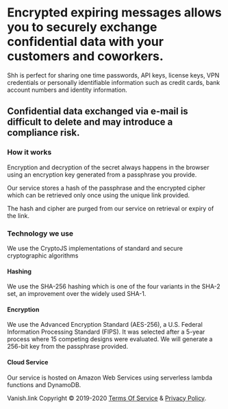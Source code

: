 # Encrypted expiring messages allows you to securely exchange confidential data with your customers and coworkers.

Shh is perfect for sharing one time passwords, API keys, license keys, VPN credentials or personally identifiable information such as credit cards, bank account numbers and identity information.

## Confidential data exchanged via e-mail is difficult to delete and may introduce a compliance risk.

### How it works

Encryption and decryption of the secret always happens in the browser using an encryption key generated from a passphrase you provide.

Our service stores a hash of the passphrase and the encrypted cipher which can be retrieved only once using the unique link provided.

The hash and cipher are purged from our service on retrieval or expiry of the link.

### Technology we use

We use the CryptoJS implementations of standard and secure cryptographic algorithms

#### Hashing

We use the SHA-256 hashing which is one of the four variants in the SHA-2 set, an improvement over the widely used SHA-1.

#### Encryption

We use the Advanced Encryption Standard (AES-256), a U.S. Federal Information Processing Standard (FIPS). It was selected after a 5-year process where 15 competing designs were evaluated. We will generate a 256-bit key from the passphrase provided.

#### Cloud Service

Our service is hosted on Amazon Web Services using serverless lambda functions and DynamoDB.

Vanish.link
Copyright © 2019-2020 [Terms Of Service](https://vanish.link/terms) &amp; [Privacy Policy](https://vanish.link/privacy).
